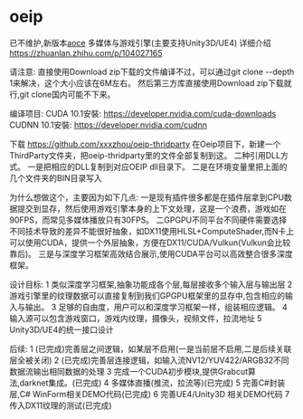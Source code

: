 # oeip
已不维护,新版本[aoce](https://github.com/xxxzhou/aoce)
多媒体与游戏引擎(主要支持Unity3D/UE4)
详细介绍 https://zhuanlan.zhihu.com/p/104027165

请注意:
直接使用Download zip下载的文件编译不过，可以通过git clone --depth 1来解决，这个大小应该在6M左右。
然后第三方库直接使用Download zip下载就行,git clone国内可能不下来。

编译项目:
CUDA 10.1安裝:
https://developer.nvidia.com/cuda-downloads
CUDNN 10.1安裝:
https://developer.nvidia.com/cudnn

下载 https://github.com/xxxzhou/oeip-thridparty
在Oeip项目下，新建一个ThirdParty文件夹，把oeip-thridparty里的文件全部复制到这。
二种引用DLL方式。
一是把相应的DLL复制到对应OEIP dll目录下。
二是在环境变量里把上面的几个文件夹的BIN目录写入

为什么想做这个，主要因为如下几点:
一是现有插件很多都是在插件层拿到CPU数据提交到显存，然后使用游戏引擎本身的上下文处理，这是一个浪费，游戏如在90FPS，而常见多媒体播放只有30FPS。
二GPGPU不同平台不同硬件需要选择不同技术导致的差异不能很好抽象，如DX11使用HLSL+ComputeShader,而N卡上可以使用CUDA，提供一个外层抽象，方便在DX11/CUDA/Vulkun(Vulkun会比较靠后)。
三是与深度学习框架高效结合展示,使用CUDA平台可以高效整合很多深度框架。

设计目标:
1 类似深度学习框架,抽象功能成各个层,每层接收多个输入层与输出层
2 游戏引擎里的纹理数据可以直接复制到我们GPGPU框架里的显存中,包含相应的输入与输出。
3 足够的自由度，用户可以和深度学习框架一样，组装相应逻辑。
4 输入源可以包含游戏窗口，游戏内纹理，摄像头，视频文件，拉流地址
5 Unity3D/UE4的统一接口设计

后续:
1 (已完成)完善层之间逻辑，如某层不启用(一是当前层不启用,二是后续关联层全被关闭) 
2 (已完成)完善层连接逻辑，如输入流NV12/YUV422/ARGB32不同数据流输出相同数据的处理
3 完成一个CUDA初步模块,提供Grabcut算法,darknet集成。(已完成)
4 多媒体直播(推流，拉流等)(已完成)
5 完善C#封装层,C# WinForm相关DEMO代码(已完成)
6 完善UE4/Unity3D 相关DEMO代码
7 传入DX11纹理的测试(已完成)




